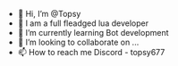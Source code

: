 - 👋 Hi, I’m @Topsy
- 👀 I am a full fleadged lua developer
- 🌱 I’m currently learning Bot development
- 💞️ I’m looking to collaborate on ...
- 📫 How to reach me Discord - topsy677

<!---
Areodino/Areodino is a ✨ special ✨ repository because its `README.md` (this file) appears on your GitHub profile.
You can click the Preview link to take a look at your changes.
--->
